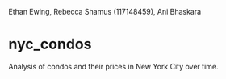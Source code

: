 Ethan Ewing, Rebecca Shamus (117148459), Ani Bhaskara
# nyc_condos
Analysis of condos and their prices in New York City over time. 
